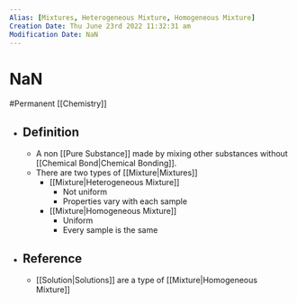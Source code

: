```yaml
---
Alias: [Mixtures, Heterogeneous Mixture, Homogeneous Mixture]
Creation Date: Thu June 23rd 2022 11:32:31 am 
Modification Date: NaN
---
```

# NaN
#Permanent [[Chemistry]]

- ## Definition
	- A non [[Pure Substance]] made by mixing other substances without [[Chemical Bond|Chemical Bonding]].
	- There are two types of [[Mixture|Mixtures]]
		- [[Mixture|Heterogeneous Mixture]]
			- Not uniform
			- Properties vary with each sample
		- [[Mixture|Homogeneous Mixture]]
			- Uniform
			- Every sample is the same
- ## Reference
	- [[Solution|Solutions]] are a type of [[Mixture|Homogeneous Mixture]]
